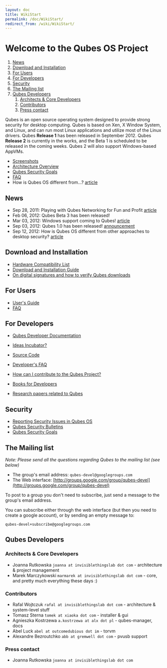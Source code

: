 ```yaml
---
layout: doc
title: WikiStart
permalink: /doc/WikiStart/
redirect_from: /wiki/WikiStart/
---
```


Welcome to the Qubes OS Project
===============================

1.  [News](#News)
2.  [Download and Installation](#DownloadandInstallation)
3.  [For Users](#ForUsers)
4.  [For Developers](#ForDevelopers)
5.  [Security](#Security)
6.  [The Mailing list](#TheMailinglist)
7.  [Qubes Developers](#QubesDevelopers)
    1.  [Architects & Core Developers](#ArchitectsCoreDevelopers)
    2.  [Contributors](#Contributors)
    3.  [Press contact](#Presscontact)

Qubes is an open source operating system designed to provide strong security for desktop computing. Qubes is based on Xen, X Window System, and Linux, and can run most Linux applications and utilize most of the Linux drivers. Qubes **Release 1** has been released in September 2012. Qubes **Release 2** is currently in the works, and the Beta 1 is scheduled to be released in the coming weeks. Qubes 2 will also support Windows-based AppVMs.

-   [Screenshots](/doc/QubesScreenshots)
-   [Architecture Overview](/doc/QubesArchitecture)
-   [Qubes Security Goals](/doc/SecurityGoals)
-   [FAQ](/doc/UserFaq)
-   How is Qubes OS different from...? [article](http://theinvisiblethings.blogspot.com/2012/09/how-is-qubes-os-different-from.html)

News
----

-   Sep 28, 2011: Playing with Qubes Networking for Fun and Profit [article](http://theinvisiblethings.blogspot.com/2011/09/playing-with-qubes-networking-for-fun.html)
-   Feb 06, 2012: Qubes Beta 3 has been released!
-   Mar 03, 2012: Windows support coming to Qubes! [article](http://theinvisiblethings.blogspot.com/2012/03/windows-support-coming-to-qubes.html)
-   Sep 03, 2012: Qubes 1.0 has been released! [announcement](http://theinvisiblethings.blogspot.com/2012/09/introducing-qubes-10.html)
-   Sep 12, 2012: How is Qubes OS different from other approaches to desktop security? [article](http://theinvisiblethings.blogspot.com/2012/09/how-is-qubes-os-different-from.html)

Download and Installation
-------------------------

-   [Hardware Compatibility List](/doc/HCL)
-   [Download and Installation Guide](/doc/InstallationGuide)
-   [On digital signatures and how to verify Qubes downloads](/doc/VerifyingSignatures)

For Users
---------

-   [User's Guide](/doc/UserDoc)
-   [FAQ](/doc/UserFaq)

For Developers
--------------

-   [Qubes Developer Documentation](/doc/SystemDoc)
-   [Ideas Incubator?](/doc/IdeasIncubator)
-   [Source Code](/doc/SourceCode)
-   [Developer's FAQ](/doc/DevelFaq)

-   [How can I contribute to the Qubes Project?](/doc/ContributingHowto)
-   [Books for Developers](/doc/DevelBooks)
-   [Research papers related to Qubes](/doc/QubesResearch)

Security
--------

-   [Reporting Security Issues in Qubes OS](/doc/SecurityPage)
-   [Qubes Security Bulletins](/doc/SecurityBulletins)
-   [Qubes Security Goals](/doc/SecurityGoals)

The Mailing list
----------------

*Note: Please send all the questions regarding Qubes to the mailing list (see below)*

-   The group's email address: `qubes-devel@googlegroups.com`
-   The Web interface: [http://groups.google.com/group/qubes-devel](http://groups.google.com/group/qubes-devel)

To post to a group you don't need to subscribe, just send a message to the group's email address.

You can subscribe either through the web interface (but then you need to create a google account), or by sending an empty message to:

```
qubes-devel+subscribe@googlegroups.com
```

Qubes Developers
----------------

### Architects & Core Developers

-   Joanna Rutkowska `joanna at invisiblethingslab dot com` - architecture & project management
-   Marek Marczykowski `marmarek at invisiblethingslab dot com` - core, and pretty much everything these days :)

### Contributors

-   Rafal Wojtczuk `rafal at invisiblethingslab dot com` - architecture & system-level stuff
-   Tomasz Sterna `tomek at xiaoka dot com` - installer & gui
-   Agnieszka Kostrzewa `a.kostrzewa at alx dot pl` - qubes-manager, docs
-   Abel Luck `abel at outcomedubious dot im` - torvm
-   Alexandre Bezroutchko `abb at gremwell dot com` - pvusb support

### Press contact

-   Joanna Rutkowska `joanna at invisiblethingslab dot com`

